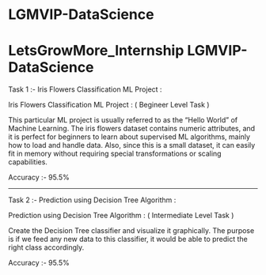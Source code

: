 # LGMVIP-DataScience
LetsGrowMore_Internship
LGMVIP-DataScience
=========================================================================================================================================
Task 1 :-  Iris Flowers Classification ML Project :

Iris Flowers Classification ML Project : ( Begineer Level Task )

This particular ML project is usually referred to as the “Hello World” of Machine Learning.
The iris flowers dataset contains numeric attributes, and it is perfect for beginners to learn about supervised ML algorithms,
mainly how to load and handle data.
Also, since this is a small dataset, it can easily fit in memory without requiring special transformations or scaling capabilities.

Accuracy :- 95.5%

--------------------------------------------------------------------------------------------------------------------------------------------
Task 2 :-  Prediction using Decision Tree  Algorithm :

Prediction using Decision Tree  Algorithm : ( Intermediate Level Task )

Create the Decision Tree classifier and visualize it graphically. 
The purpose is if we feed any new data to this classifier, it would be able to  predict the right class accordingly.

Accuracy :- 95.5%
